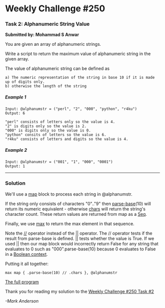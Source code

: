 # Weekly Challenge #250

### Task 2: Alphanumeric String Value
**Submitted by: Mohammad S Anwar**

You are given an array of alphanumeric strings.

Write a script to return the maximum value of alphanumeric string in the given array.

The value of alphanumeric string can be defined as
```
a) The numeric representation of the string in base 10 if it is made up of digits only.
b) otherwise the length of the string
```

##### Example 1
```
Input: @alphanumstr = ("perl", "2", "000", "python", "r4ku")
Output: 6

"perl" consists of letters only so the value is 4.
"2" is digits only so the value is 2.
"000" is digits only so the value is 0.
"python" consits of letters so the value is 6.
"r4ku" consists of letters and digits so the value is 4.
```

##### Example 2
```
Input: @alphanumstr = ("001", "1", "000", "0001")
Output: 1
```
---

### Solution

We'll use a [map](https://docs.raku.org/type/Any#routine_map) block to process each string in @alphanumstr.

If the string only consists of characters "0".."9" then [parse-base](https://docs.raku.org/type/Str#routine_parse-base)(10) will return its numeric equivalent - otherwise [chars](https://docs.raku.org/type/Str#routine_chars) will return the string's character count.
These return values are returned from map as a [Seq](https://docs.raku.org/type/Seq).

Finally, we use [max](https://docs.raku.org/type/Any#routine_max) to return the max element in that sequence.

Note the [//](https://docs.raku.org/language/5to6-perlop#Logical_Defined-Or) operator instead of the [||](https://docs.raku.org/language/operators#infix_||) operator. The // operator tests if the result from parse-base is defined. || tests whether the value is True. If we used || then our map block would incorrectly return False for any string that evaluates to 0 such as "000".parse-base(10) because 0 evaluates to False in a [Boolean context](https://docs.raku.org/language/contexts#Boolean).

Putting it all together:

    max map { .parse-base(10) // .chars }, @alphanumstr

[The full program](https://github.com/manwar/perlweeklychallenge-club/blob/master/challenge-250/mark-anderson/raku/ch-2.raku)

Thank you for reading my solution to the [Weekly Challenge #250 Task #2](https://theweeklychallenge.org/blog/perl-weekly-challenge-250/)

*-Mark Anderson*
